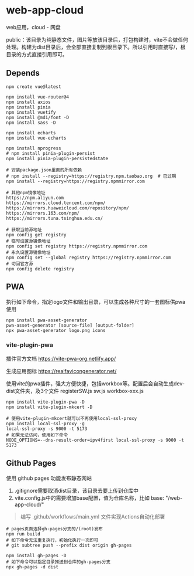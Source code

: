 # web-app-cloud

web应用，cloud - 网盘

public：该目录为纯静态文件，图片等放该目录后，打包构建时，vite不会做任何处理。构建为dist目录后，会全部直接复制到根目录下。所以引用时直接写/，根目录的方式直接引用即可。

## Depends

```shell
npm create vue@latest

npm install vue-router@4
npm install axios
npm install pinia
npm install vuetify
npm install @mdi/font -D
npm install sass -D

npm install echarts
npm install vue-echarts

npm install nprogress
# npm install pinia-plugin-persist
npm install pinia-plugin-persistedstate
```

```shell
# 安装package.json里面的所有依赖
# npm install --registry=https://registry.npm.taobao.org  # 已过期
npm install --registry=https://registry.npmmirror.com

# 其他npm镜像地址
https://npm.aliyun.com
https://mirrors.cloud.tencent.com/npm/
https://mirrors.huaweicloud.com/repository/npm/
https://mirrors.163.com/npm/
https://mirrors.tuna.tsinghua.edu.cn/

# 获取当前源地址
npm config get registry
# 临时设置源镜像地址
npm config set registry https://registry.npmmirror.com
# 永久设置源镜像地址
npm config set --global registry https://registry.npmmirror.com
# 切回官方源
npm config delete registry
```

## PWA

执行如下命令，指定logo文件和输出目录，可以生成各种尺寸的一套图标供pwa使用

```shell
npm install pwa-asset-generator
pwa-asset-generator [source-file] [output-folder]
npx pwa-asset-generator logo.png icons
```

### vite-plugin-pwa

插件官方文档 <https://vite-pwa-org.netlify.app/>

生成应用图标 <https://realfavicongenerator.net/>

使用vite的pwa插件，强大方便快捷，包括workbox等。配置后会自动生成dev-dist文件夹，及3个文件 registerSW.js sw.js workbox-xxx.js

```shell
npm install vite-plugin-pwa -D
npm install vite-plugin-mkcert -D

# 使用vite-plugin-mkcert就可以不再使用local-ssl-proxy
npm install local-ssl-proxy -g
local-ssl-proxy -s 9000 -t 5173
# 如果无法访问，使用如下命令
NODE_OPTIONS=--dns-result-order=ipv4first local-ssl-proxy -s 9000 -t 5173
```

## Github Pages

使用 github pages 功能发布静态网站

1. .gitignore需要取消dist目录，该目录去要上传到仓库中
2. vite.config.js中的需要增加base配置，值为仓库名称，比如 base: "/web-app-cloud/"

> 编写 .github/workflows/main.yml 文件实现Actions自动化部署

```shell
# pages页面选择gh-pages分支的/(root)发布
npm run build
# 如下命令无法重复执行，初始化执行一次即可
# git subtree push --prefix dist origin gh-pages

npm install gh-pages -D
# 如下命令可以指定目录推送到仓库的gh-pages分支
npx gh-pages -d dist
```
